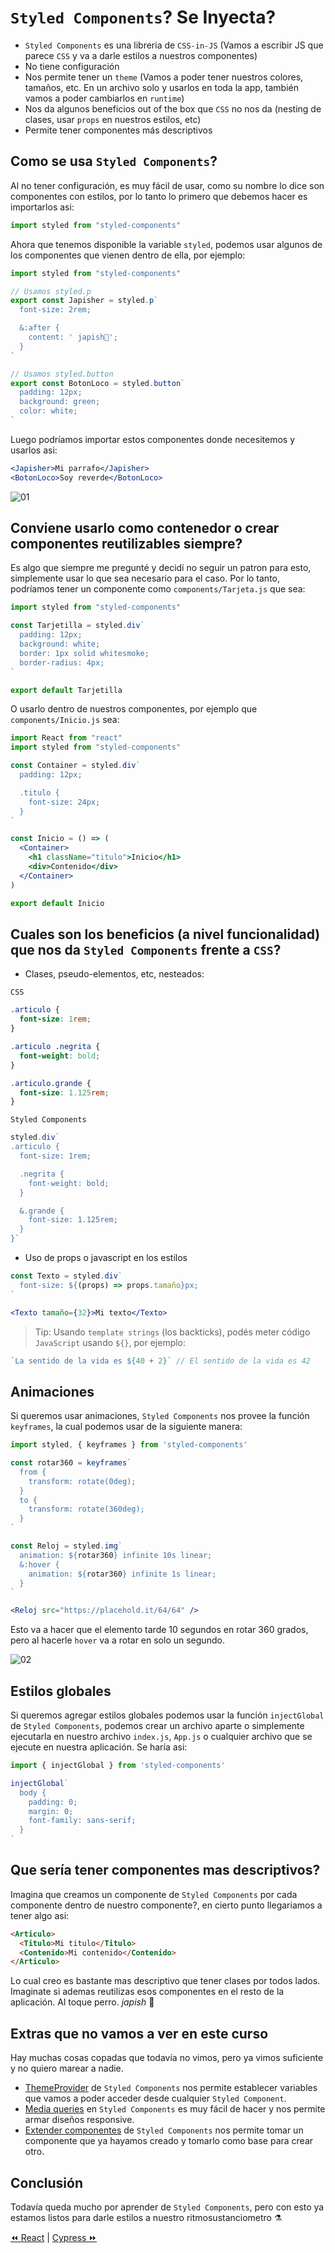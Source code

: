 # `Styled Components`? Se Inyecta?
* `Styled Components` es una libreria de `CSS-in-JS` (Vamos a escribir JS que parece `CSS` y va a darle estilos a nuestros componentes)
* No tiene configuración
* Nos permite tener un `theme` (Vamos a poder tener nuestros colores, tamaños, etc. En un archivo solo y usarlos en toda la app, también vamos a poder cambiarlos en `runtime`)
* Nos da algunos beneficios out of the box que `CSS` no nos da (nesting de clases, usar `props` en nuestros estilos, etc)
* Permite tener componentes más descriptivos

## Como se usa `Styled Components`?
Al no tener configuración, es muy fácil de usar, como su nombre lo dice son componentes con estilos, por lo tanto lo primero que debemos hacer es importarlos asi:
```jsx
import styled from "styled-components"
```
Ahora que tenemos disponible la variable `styled`, podemos usar algunos de los componentes que vienen dentro de ella, por ejemplo:
```jsx
import styled from "styled-components"

// Usamos styled.p
export const Japisher = styled.p`
  font-size: 2rem;

  &:after {
    content: ' japish👋';
  }
`

// Usamos styled.button
export const BotonLoco = styled.button`
  padding: 12px;
  background: green;
  color: white;
`
```
Luego podríamos importar estos componentes donde necesitemos y usarlos asi:
```jsx
<Japisher>Mi parrafo</Japisher>
<BotonLoco>Soy reverde</BotonLoco>
```
![01](../assets/styled-1.jpg)

## Conviene usarlo como contenedor o crear componentes reutilizables siempre?
Es algo que siempre me pregunté y decidí no seguir un patron para esto, simplemente usar lo que sea necesario para el caso. Por lo tanto, podríamos tener un componente como `components/Tarjeta.js` que sea:
```jsx
import styled from "styled-components"

const Tarjetilla = styled.div`
  padding: 12px;
  background: white;
  border: 1px solid whitesmoke;
  border-radius: 4px;
`

export default Tarjetilla
```
O usarlo dentro de nuestros componentes, por ejemplo que `components/Inicio.js` sea:
```jsx
import React from "react"
import styled from "styled-components"

const Container = styled.div`
  padding: 12px;

  .titulo {
    font-size: 24px;
  }
`

const Inicio = () => (
  <Container>
    <h1 className="titulo">Inicio</h1>
    <div>Contenido</div>
  </Container>
)

export default Inicio
```

## Cuales son los beneficios (a nivel funcionalidad) que nos da `Styled Components` frente a `CSS`?
- Clases, pseudo-elementos, etc, nesteados:

`CSS`
```css
.articulo {
  font-size: 1rem;
}

.articulo .negrita {
  font-weight: bold;
}

.articulo.grande {
  font-size: 1.125rem;
}
```

`Styled Components`
```jsx
styled.div`
.articulo {
  font-size: 1rem;

  .negrita {
    font-weight: bold;
  }

  &.grande {
    font-size: 1.125rem;
  }
}`
```

- Uso de props o javascript en los estilos

```jsx
const Texto = styled.div`
  font-size: ${(props) => props.tamaño}px;
`

<Texto tamaño={32}>Mi texto</Texto>
```

> Tip: Usando `template strings` (los backticks), podés meter código `JavaScript` usando `${}`, por ejemplo:
```javascript
`La sentido de la vida es ${40 + 2}` // El sentido de la vida es 42
```

## Animaciones
Si queremos usar animaciones, `Styled Components` nos provee la función `keyframes`, la cual podemos usar de la siguiente manera:
```jsx
import styled, { keyframes } from 'styled-components'

const rotar360 = keyframes`
  from {
    transform: rotate(0deg);
  }
  to {
    transform: rotate(360deg);
  }
`

const Reloj = styled.img`
  animation: ${rotar360} infinite 10s linear;
  &:hover {
    animation: ${rotar360} infinite 1s linear;
  }
`

<Reloj src="https://placehold.it/64/64" />
```
Esto va a hacer que el elemento tarde 10 segundos en rotar 360 grados, pero al hacerle `hover` va a rotar en solo un segundo.

![02](../assets/styled-rotation.gif)

## Estilos globales
Si queremos agregar estilos globales podemos usar la función `injectGlobal` de `Styled Components`, podemos crear un archivo aparte o simplemente ejecutarla en nuestro archivo `index.js`, `App.js` o cualquier archivo que se ejecute en nuestra aplicación. Se haría asi:
```javascript
import { injectGlobal } from 'styled-components'

injectGlobal`
  body {
    padding: 0;
    margin: 0;
    font-family: sans-serif;
  }
`
```

## Que sería tener componentes mas descriptivos?
Imagina que creamos un componente de `Styled Components` por cada componente dentro de nuestro componente?, en cierto punto llegariamos a tener algo asi:
```html
<Articulo>
  <Titulo>Mi titulo</Titulo>
  <Contenido>Mi contenido</Contenido>
</Articulo>
```
Lo cual creo es bastante mas descriptivo que tener clases por todos lados. Imaginate si ademas reutilizas esos componentes en el resto de la aplicación. Al toque perro. *japish* 👋


## Extras que no vamos a ver en este curso
Hay muchas cosas copadas que todavía no vimos, pero ya vimos suficiente y no quiero marear a nadie.

* [ThemeProvider](https://www.styled-components.com/docs/advanced#theming) de `Styled Components` nos permite establecer variables que vamos a poder acceder desde cualquier `Styled Component`.
* [Media queries](https://www.styled-components.com/docs/advanced#media-templates) en `Styled Components` es muy fácil de hacer y nos permite armar diseños responsive.
* [Extender componentes](https://www.styled-components.com/docs/basics#extending-styles) de `Styled Components` nos permite tomar un componente que ya hayamos creado y tomarlo como base para crear otro.

## Conclusión
Todavía queda mucho por aprender de `Styled Components`, pero con esto ya estamos listos para darle estilos a nuestro ritmosustanciometro ⚗️

[⏪ React](./react.md) | [Cypress ⏩](./cypress.md)
